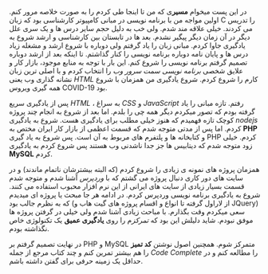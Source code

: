 
در این پست میخوام **مسیر**ی که من تا اینجا طی کردم را به صورت خلاصه مرور کنم. اولین مواجه من با برنامه نویسی در مبانی کامپیوتر کارشناسی بود که زبان C را تدریس می کردند. خیلی علاقه مند شدم. ولی خب به دلیل حجم سایر درس ها و یک سری علل دیگر در آن زمان دیگر پیگیر نشدم. بعد ها در تابستان بین کارشناسی و ارشد شروع به یادگیری جاوا کردم. مبانی زبان را یاد گرفتم ولی دوباره با شروع ارشد و مشغله زیاد درس ها و پایان نامه دوباره برنامه نویسی را کنار گذاشتم. تا اینکه بعد از ارشد دوباره تصمیم گرفتم برنامه نویسی را شروع کنم. این بار با توجه به منابع موجود، بازار کار و علایق شخصی *برنامه نویسی سمت سرور وب* را انتخاب کردم و با اصلی ترین زبان نشانه گذاری وب یعنی *HTML* کارم را شروع کردم. شروع یادگیری من همزمان با شروع همه گیری ویروس COVID-19 بود.

پس از یادگیری سریع *HTML* ، به سراغ *CSS* و *JavaScript* رفتم. تازه مبانی را یاد گرفته بودم که تصور میکردم دیگر همه چی را بلدم. اما بعد از شروع به انجام چند پروژه کوچک تازه فهمیدم که هنوز خیلی مطلب برای یادگیری هست. شروع به یادگیری *nodejs* کردم. اما پس از مدتی متوجه شدم که قسمت اعظمی از بازار کار ایران مختص به **PHP** و کتابخانه ها و پلتفرم های مربوط به آن است. پس شروع به یاد گیری PHP کردم. خیلی زود متوجه شدم که دیتابیس ها جز جدا ناشدنی وب هستند پس شروع کردم به یادگیری **MySQL** کردم. 

همزمان پروژه های نمونه ی زیادی را شروع کردم (که البته بیشترشان ناتمام ماندند) و در سایت های دور کاری دنبال پروژه می گشتم که با *وردپرس* آشنا شدم و متوجه شدم قسمت بسیار زیادی از سایت های ایرانی از این نرم افزار محبوب استفاده می کنند. شروع به یادگیری برنامه نویسی وردپرس کردم. در ادامه هر جا مبحث یا پروژه ای میدیدم که به نظرم جالب بود (از لاراول گرفته تا انواع و اقسام پروژه های گیت هاب و JQuery) سعی میکردم وقت بگذارم. با مباحث زیادی آشنا شدم ولی خیلی در گرفتن پروژه ها موفق نبودم. شاید دلیلش این بود که *تمرکز*م را روی **یادگیری عمیق** یک تکنولوژی خاص نگذاشته بودم.

در نهایت تصمیم گرفتم بر PHP و MySQL متمرکز شوم. همچنین اصول نوشتن **کد تمیز** را هم بیشتر تمرین کنم و چند کتاب مرجع از جمله *Code Complete* را مطالعه کنم و در حداقل یک زمینه حرفی برای گفتن داشته باشم.    
